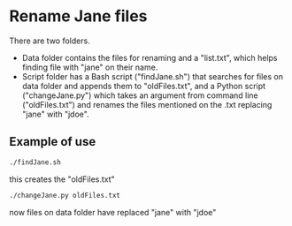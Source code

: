 # Rename Jane files

There are two folders.

- Data folder contains the files for renaming and a "list.txt", which helps finding file with "jane" on their name.
- Script folder has a Bash script ("findJane.sh") that searches for files on data folder and appends them to "oldFiles.txt", and a Python script ("changeJane.py") which takes an argument from command line ("oldFiles.txt") and renames the files mentioned on the .txt replacing "jane" with "jdoe".

## Example of use

```bash
./findJane.sh
```

this creates the "oldFiles.txt"

```bash
./changeJane.py oldFiles.txt
```

now files on data folder have replaced "jane" with "jdoe"
